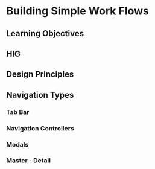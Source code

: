 # Building Simple Work Flows


## Learning Objectives

## HIG

## Design Principles

## Navigation Types

### Tab Bar

### Navigation Controllers

### Modals

### Master - Detail





